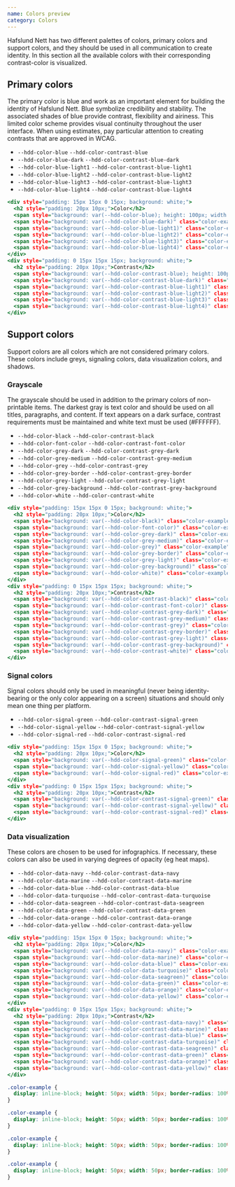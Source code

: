 ```yaml
---
name: Colors preview
category: Colors
---
```


Hafslund Nett has two different palettes of colors, primary colors and support colors, and they should be used in all communication to create identity. In this section all the available colors with their corresponding contrast-color is visualized.

## Primary colors
The primary color is blue and work as an important element for building the identity of Hafslund Nett. Blue symbolize credibility and stability. The associated shades of blue provide contrast, flexibility and airiness. This limited color scheme provides visual continuity throughout the user interface. When using estimates, pay particular attention to creating contrasts that are approved in WCAG. 

- `--hdd-color-blue` `--hdd-color-contrast-blue`
- `--hdd-color-blue-dark` `--hdd-color-contrast-blue-dark`
- `--hdd-color-blue-light1` `--hdd-color-contrast-blue-light1`
- `--hdd-color-blue-light2` `--hdd-color-contrast-blue-light2`
- `--hdd-color-blue-light3` `--hdd-color-contrast-blue-light3`
- `--hdd-color-blue-light4` `--hdd-color-contrast-blue-light4`

```primary-colors.html
<div style="padding: 15px 15px 0 15px; background: white;">
  <h2 style="padding: 20px 10px;">Color</h2>
  <span style="background: var(--hdd-color-blue); height: 100px; width: 100px;" class="color-example"></span>
  <span style="background: var(--hdd-color-blue-dark)" class="color-example"></span>
  <span style="background: var(--hdd-color-blue-light1)" class="color-example"></span>
  <span style="background: var(--hdd-color-blue-light2)" class="color-example"></span>
  <span style="background: var(--hdd-color-blue-light3)" class="color-example"></span>
  <span style="background: var(--hdd-color-blue-light4)" class="color-example"></span>
</div>
<div style="padding: 0 15px 15px 15px; background: white;">
  <h2 style="padding: 20px 10px;">Contrast</h2>
  <span style="background: var(--hdd-color-contrast-blue); height: 100px; width: 100px;" class="color-example"></span>
  <span style="background: var(--hdd-color-contrast-blue-dark)" class="color-example"></span>
  <span style="background: var(--hdd-color-contrast-blue-light1)" class="color-example"></span>
  <span style="background: var(--hdd-color-contrast-blue-light2)" class="color-example"></span>
  <span style="background: var(--hdd-color-contrast-blue-light3)" class="color-example"></span>
  <span style="background: var(--hdd-color-contrast-blue-light4)" class="color-example"></span>
</div>
```

## Support colors
Support colors are all colors which are not considered primary colors. These colors include greys, signaling colors, data visualization colors, and shadows.

### Grayscale
The grayscale should be used in addition to the primary colors of non-printable items. The darkest gray is text color and should be used on all titles, paragraphs, and content. If text appears on a dark surface, contrast requirements must be maintained and white text must be used (#FFFFFF).

- `--hdd-color-black` `--hdd-color-contrast-black`
- `--hdd-color-font-color` `--hdd-color-contrast-font-color`
- `--hdd-color-grey-dark` `--hdd-color-contrast-grey-dark`
- `--hdd-color-grey-medium` `--hdd-color-contrast-grey-medium`
- `--hdd-color-grey` `--hdd-color-contrast-grey`
- `--hdd-color-grey-border` `--hdd-color-contrast-grey-border`
- `--hdd-color-grey-light` `--hdd-color-contrast-grey-light` 
- `--hdd-color-grey-background` `--hdd-color-contrast-grey-background` 
- `--hdd-color-white` `--hdd-color-contrast-white` 

```grey-colors.html
<div style="padding: 15px 15px 0 15px; background: white;">
  <h2 style="padding: 20px 10px;">Color</h2>
  <span style="background: var(--hdd-color-black)" class="color-example"></span>
  <span style="background: var(--hdd-color-font-color)" class="color-example"></span>
  <span style="background: var(--hdd-color-grey-dark)" class="color-example"></span>
  <span style="background: var(--hdd-color-grey-medium)" class="color-example"></span>
  <span style="background: var(--hdd-color-grey)" class="color-example"></span>
  <span style="background: var(--hdd-color-grey-border)" class="color-example"></span>
  <span style="background: var(--hdd-color-grey-light)" class="color-example"></span>
  <span style="background: var(--hdd-color-grey-background)" class="color-example"></span>
  <span style="background: var(--hdd-color-white)" class="color-example"></span>
</div>
<div style="padding: 0 15px 15px 15px; background: white;">
  <h2 style="padding: 20px 10px;">Contrast</h2>
  <span style="background: var(--hdd-color-contrast-black)" class="color-example"></span>
  <span style="background: var(--hdd-color-contrast-font-color)" class="color-example"></span>
  <span style="background: var(--hdd-color-contrast-grey-dark)" class="color-example"></span>
  <span style="background: var(--hdd-color-contrast-grey-medium)" class="color-example"></span>
  <span style="background: var(--hdd-color-contrast-grey)" class="color-example"></span>
  <span style="background: var(--hdd-color-contrast-grey-border)" class="color-example"></span>
  <span style="background: var(--hdd-color-contrast-grey-light)" class="color-example"></span>
  <span style="background: var(--hdd-color-contrast-grey-background)" class="color-example"></span>
  <span style="background: var(--hdd-color-contrast-white)" class="color-example"></span>
</div>
```

### Signal colors
Signal colors should only be used in meaningful (never being identity-bearing or the only color appearing on a screen) situations and should only mean one thing per platform.

- `--hdd-color-signal-green`    `--hdd-color-contrast-signal-green`
- `--hdd-color-signal-yellow`   `--hdd-color-contrast-signal-yellow`
- `--hdd-color-signal-red`      `--hdd-color-contrast-signal-red`

```signal-colors.html
<div style="padding: 15px 15px 0 15px; background: white;">
  <h2 style="padding: 20px 10px;">Color</h2>
  <span style="background: var(--hdd-color-signal-green)" class="color-example"></span>
  <span style="background: var(--hdd-color-signal-yellow)" class="color-example"></span>
  <span style="background: var(--hdd-color-signal-red)" class="color-example"></span>
</div>
<div style="padding: 0 15px 15px 15px; background: white;">
  <h2 style="padding: 20px 10px;">Contrast</h2>
  <span style="background: var(--hdd-color-contrast-signal-green)" class="color-example"></span>
  <span style="background: var(--hdd-color-contrast-signal-yellow)" class="color-example"></span>
  <span style="background: var(--hdd-color-contrast-signal-red)" class="color-example"></span>
</div>
```

### Data visualization
These colors are chosen to be used for infographics. If necessary, these colors can also be used in varying degrees of opacity (eg heat maps).

- `--hdd-color-data-navy`   `--hdd-color-contrast-data-navy`
- `--hdd-color-data-marine`   `--hdd-color-contrast-data-marine`
- `--hdd-color-data-blue`   `--hdd-color-contrast-data-blue`
- `--hdd-color-data-turquoise`   `--hdd-color-contrast-data-turquoise`
- `--hdd-color-data-seagreen`   `--hdd-color-contrast-data-seagreen`
- `--hdd-color-data-green`    `--hdd-color-contrast-data-green`
- `--hdd-color-data-orange`   `--hdd-color-contrast-data-orange`
- `--hdd-color-data-yellow`   `--hdd-color-contrast-data-yellow`

```data-colors.html
<div style="padding: 15px 15px 0 15px; background: white;">
  <h2 style="padding: 20px 10px;">Color</h2>
  <span style="background: var(--hdd-color-data-navy)" class="color-example"></span>
  <span style="background: var(--hdd-color-data-marine)" class="color-example"></span>
  <span style="background: var(--hdd-color-data-blue)" class="color-example"></span>
  <span style="background: var(--hdd-color-data-turquoise)" class="color-example"></span>
  <span style="background: var(--hdd-color-data-seagreen)" class="color-example"></span>
  <span style="background: var(--hdd-color-data-green)" class="color-example"></span>
  <span style="background: var(--hdd-color-data-orange)" class="color-example"></span>
  <span style="background: var(--hdd-color-data-yellow)" class="color-example"></span>
</div>
<div style="padding: 0 15px 15px 15px; background: white;">
  <h2 style="padding: 20px 10px;">Contrast</h2>
  <span style="background: var(--hdd-color-contrast-data-navy)" class="color-example"></span>
  <span style="background: var(--hdd-color-contrast-data-marine)" class="color-example"></span>
  <span style="background: var(--hdd-color-contrast-data-blue)" class="color-example"></span>
  <span style="background: var(--hdd-color-contrast-data-turquoise)" class="color-example"></span>
  <span style="background: var(--hdd-color-contrast-data-seagreen)" class="color-example"></span>
  <span style="background: var(--hdd-color-contrast-data-green)" class="color-example"></span>
  <span style="background: var(--hdd-color-contrast-data-orange)" class="color-example"></span>
  <span style="background: var(--hdd-color-contrast-data-yellow)" class="color-example"></span>
</div>
```


```primary-colors.css  hidden
.color-example {
  display: inline-block; height: 50px; width: 50px; border-radius: 100%; margin: 10px; box-shadow: var(--hdd-shadow-strong);
}
```
```grey-colors.css  hidden
.color-example {
  display: inline-block; height: 50px; width: 50px; border-radius: 100%; margin: 10px; box-shadow: var(--hdd-shadow-strong);
}
```
```signal-colors.css  hidden
.color-example {
  display: inline-block; height: 50px; width: 50px; border-radius: 100%; margin: 10px; box-shadow: var(--hdd-shadow-strong);
}
```
```data-colors.css  hidden
.color-example {
  display: inline-block; height: 50px; width: 50px; border-radius: 100%; margin: 10px; box-shadow: var(--hdd-shadow-strong);
}
```


